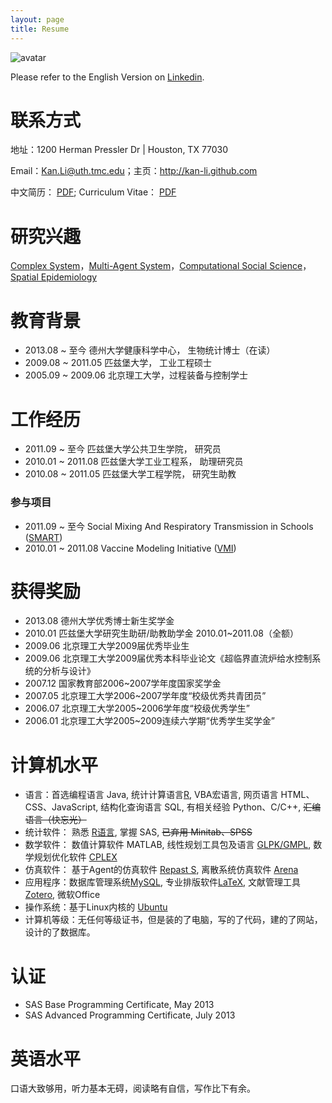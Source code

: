 ```yaml
---
layout: page
title: Resume
---
```


![avatar](/image.jpg/)

Please refer to the English Version on [Linkedin](http://www.linkedin.com/pub/kan-li/16/401/a33/).

# 联系方式

地址：1200 Herman Pressler Dr | Houston, TX 77030 

Email：Kan.Li@uth.tmc.edu；主页：<http://kan-li.github.com>

中文简历： [PDF](/Kan_CV_Ch.pdf/);  Curriculum Vitae： [PDF](https://www.dropbox.com/s/bxgt1k2vbpcfj2p/Kan_CV.pdf)

# 研究兴趣

[Complex System](http://en.wikipedia.org/wiki/Complex_system)，[Multi-Agent System](http://en.wikipedia.org/wiki/Multi-agent_system)，[Computational Social Science](http://computationalsocialscience.org/)，[Spatial Epidemiology](http://en.wikipedia.org/wiki/Spatial_epidemiology)


# 教育背景

- 2013.08 ~ 至今    德州大学健康科学中心， 生物统计博士（在读）
- 2009.08 ~ 2011.05 匹兹堡大学，  工业工程硕士
- 2005.09 ~ 2009.06 北京理工大学，过程装备与控制学士

# 工作经历

- 2011.09 ~ 至今     匹兹堡大学公共卫生学院，  研究员
- 2010.01 ~ 2011.08  匹兹堡大学工业工程系，    助理研究员
- 2010.08 ~ 2011.05  匹兹堡大学工程学院，      研究生助教

### 参与项目

- 2011.09 ~ 至今     Social Mixing And Respiratory Transmission in Schools ([SMART](http://www.smart.pitt.edu/))
- 2010.01 ~ 2011.08  Vaccine Modeling Initiative ([VMI](https://vaccinemodeling.org/))

# 获得奖励

- 2013.08 德州大学优秀博士新生奖学金
- 2010.01 匹兹堡大学研究生助研/助教助学金 2010.01~2011.08（全额）
- 2009.06 北京理工大学2009届优秀毕业生
- 2009.06 北京理工大学2009届优秀本科毕业论文《超临界直流炉给水控制系统的分析与设计》
- 2007.12 国家教育部2006~2007学年度国家奖学金
- 2007.05 北京理工大学2006~2007学年度“校级优秀共青团员”
- 2006.07 北京理工大学2005~2006学年度“校级优秀学生”
- 2006.01 北京理工大学2005~2009连续六学期“优秀学生奖学金”


# 计算机水平

- 语言：首选编程语言 Java, 统计计算语言[R](http://www.r-project.org/), VBA宏语言, 网页语言 HTML、CSS、JavaScript, 结构化查询语言 SQL, 有相关经验 Python、C/C++, <del> 汇编语言（快忘光）</del>
- 统计软件： 熟悉 [R语言](http://www.r-project.org/), 掌握 SAS, <del> 已弃用 Minitab、SPSS </del>
- 数学软件： 数值计算软件 MATLAB, 线性规划工具包及语言 [GLPK/GMPL](http://en.wikipedia.org/wiki/GNU_Linear_Programming_Kit), 数学规划优化软件 [CPLEX](http://en.wikipedia.org/wiki/CPLEX)
- 仿真软件： 基于Agent的仿真软件 [Repast S](http://repast.sourceforge.net/index.html), 离散系统仿真软件 [Arena](http://www.arenasimulation.com/Arena_Home.aspx)
- 应用程序：数据库管理系统[MySQL](http://www.mysql.com/), 专业排版软件[LaTeX](http://www.latex-project.org/), 文献管理工具 [Zotero](http://www.zotero.org), 微软Office
- 操作系统：基于Linux内核的 [Ubuntu](http://www.ubuntu.com/)
- 计算机等级：无任何等级证书，但是装的了电脑，写的了代码，建的了网站，设计的了数据库。

# 认证

- SAS Base Programming Certificate,	 May 2013
- SAS Advanced Programming Certificate,  July 2013

# 英语水平

口语大致够用，听力基本无碍，阅读略有自信，写作比下有余。


